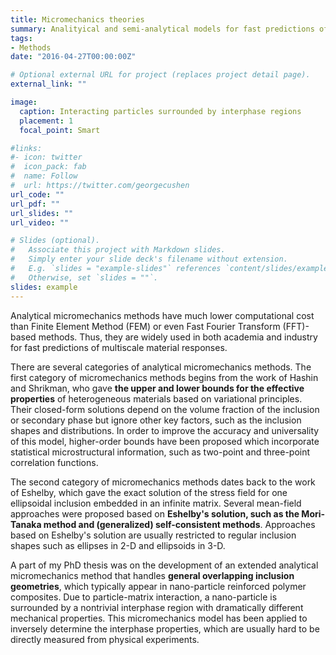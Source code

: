 ```yaml
---
title: Micromechanics theories
summary: Analityical and semi-analytical models for fast predictions of material properties
tags:
- Methods
date: "2016-04-27T00:00:00Z"

# Optional external URL for project (replaces project detail page).
external_link: ""

image:
  caption: Interacting particles surrounded by interphase regions
  placement: 1
  focal_point: Smart

#links:
#- icon: twitter
#  icon_pack: fab
#  name: Follow
#  url: https://twitter.com/georgecushen
url_code: ""
url_pdf: ""
url_slides: ""
url_video: ""

# Slides (optional).
#   Associate this project with Markdown slides.
#   Simply enter your slide deck's filename without extension.
#   E.g. `slides = "example-slides"` references `content/slides/example-slides.md`.
#   Otherwise, set `slides = ""`.
slides: example
---
```

Analytical micromechanics methods have much lower computational cost than Finite Element Method (FEM) or even Fast Fourier Transform (FFT)-based methods. Thus, they are widely used in both academia and industry for fast predictions of multiscale material responses. 

There are several categories of analytical micromechanics methods. The first category of micromechanics methods begins from the work of Hashin and Shrikman, who gave **the upper and lower bounds for the effective properties** of heterogeneous materials based on variational principles. Their closed-form solutions depend on the volume fraction of the inclusion or secondary phase but ignore other key factors, such as the inclusion shapes and distributions. In order to improve the accuracy and universality of this model, higher-order bounds have been proposed which incorporate statistical microstructural information, such as two-point and three-point correlation functions. 

The second category of micromechanics methods dates back to the work of Eshelby, which gave the exact solution of the stress field for one ellipsoidal inclusion embedded in an infinite matrix. Several mean-field approaches were proposed based on **Eshelby's solution, such as the Mori-Tanaka method and (generalized) self-consistent methods**. Approaches based on Eshelby's solution are usually restricted to regular inclusion shapes such as ellipses in 2-D and ellipsoids in 3-D.

A part of my PhD thesis was on the development of an extended analytical micromechanics method that handles **general overlapping inclusion geometries**, which typically appear in nano-particle reinforced polymer composites. Due to particle-matrix interaction, a nano-particle is surrounded by a nontrivial interphase region with dramatically different mechanical properties. This micromechanics model has been applied to inversely determine the interphase properties, which are usually hard to be directly measured from physical experiments.